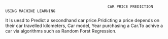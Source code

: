                                                  CAR PRICE PREDICTION USING MACHINE LEARNING

It Is uesd to Predict a secondhand car price.Pridicting a price depends on their car travelled kilometers, Car model, Year purchasing a Car.To achive a car via algorithms such as Random Forst Regression.
